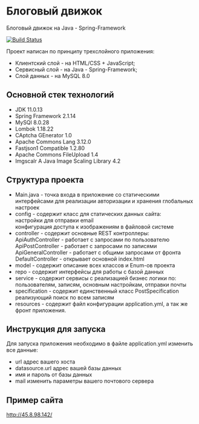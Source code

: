 Блоговый движок
=============================

Блоговый движок на Java - Spring-Framework

[![Build Status](https://github.com/yiisoft/yii/workflows/build/badge.svg)](https://github.com/akrafit/thesis)

Проект написан по принципу трехслойного приложения:
* Клиентский слой - на HTML/CSS + JavaScript; 
* Сервисный слой - на Java - Spring-Framework;
* Слой данных - на MySQL 8.0


Основной стек технологий
------------

* JDK 11.0.13
* Spring Framework 2.1.14
* MySQl 8.0.28
* Lombok 1.18.22
* CAptcha GEnerator 1.0
* Apache Commons Lang  3.12.0
* Fastjson1 Compatible  1.2.80
* Apache Commons FileUpload  1.4
* Imgscalr A Java Image Scaling Library 4.2      

Структура проекта 
-----------
* Main.java - точка входа в приложение со статическими интерфейсами для реализации авторизации и хранения глобальных настроек
* config - содержит класс для статических данных сайта:</br>
  настройки для отправки email</br>
  конфигурация доступа к изображениям в файловой системе
* controller - содержит основные REST контроллеры: </br>
  ApiAuthController - работает с запросами по пользователю </br>
  ApiPostController - работает с запросами по записями </br>
  ApiGeneralController - работает с общими запросами от фронта</br>
  DefaultController - открывает основной index.html
* model - содержит описание всех классов и Enum-ов проекта
* repo - содержит интерфейсы для работы с базой данных
* service - содержит сервисы с реализацией бизнес логики по: пользователям, записям, основным настройкам, отправки почты
* specification - содержит единственный класс PostSpecification реализующий поиск по всем записям
* resources - содержит файл конфигурации application.yml, а так же фронт приложения.


Инструкция для запуска
-----------

Для запуска приложения необходимо в файле application.yml изменить все данные: 
* url адрес вашего хоста
* datasource.url адрес вашей базы данных
* имя и пароль от базы данных
* mail изменить параметры вашего почтового сервера

Пример сайта
-----------
http://45.8.98.142/
